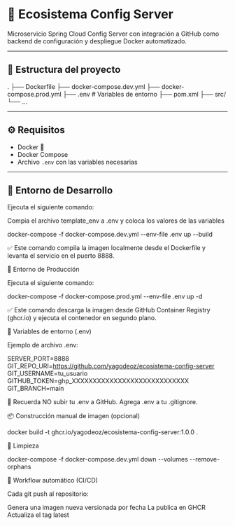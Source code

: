 # 🧩 Ecosistema Config Server

Microservicio Spring Cloud Config Server con integración a GitHub como backend de configuración y despliegue Docker automatizado.

---

## 📁 Estructura del proyecto

.
├── Dockerfile
├── docker-compose.dev.yml
├── docker-compose.prod.yml
├── .env # Variables de entorno
├── pom.xml
├── src/
└── ...

---

## ⚙️ Requisitos

- Docker 🐳
- Docker Compose
- Archivo `.env` con las variables necesarias

---

## 🧪 Entorno de Desarrollo

Ejecuta el siguiente comando:

Compia el archivo template_env a .env y coloca los valores de las variables

docker-compose -f docker-compose.dev.yml --env-file .env up --build

✅ Este comando compila la imagen localmente desde el Dockerfile y levanta el servicio en el puerto 8888.

🚀 Entorno de Producción

Ejecuta el siguiente comando:

docker-compose -f docker-compose.prod.yml --env-file .env up -d

✅ Este comando descarga la imagen desde GitHub Container Registry (ghcr.io) y ejecuta el contenedor en segundo plano.

🧬 Variables de entorno (.env)

Ejemplo de archivo .env:

SERVER_PORT=8888
GIT_REPO_URI=https://github.com/yagodeoz/ecosistema-config-server
GIT_USERNAME=tu_usuario
GITHUB_TOKEN=ghp_XXXXXXXXXXXXXXXXXXXXXXXXXXXX
GIT_BRANCH=main

🔐 Recuerda NO subir tu .env a GitHub. Agrega .env a tu .gitignore.

📦 Construcción manual de imagen (opcional)

docker build -t ghcr.io/yagodeoz/ecosistema-config-server:1.0.0 .

🧰 Limpieza

docker-compose -f docker-compose.dev.yml down --volumes --remove-orphans

🔄 Workflow automático (CI/CD)

Cada git push al repositorio:

Genera una imagen nueva versionada por fecha
La publica en GHCR
Actualiza el tag latest








